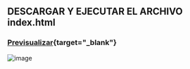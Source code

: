 ## DESCARGAR Y EJECUTAR EL ARCHIVO index.html
### [Previsualizar](https://andresagm.github.io/ratingAnimationGsap/){target="_blank"}
![image](https://github.com/andresAGM/ratingAnimationGsap/assets/63425668/7f32f48e-f925-4bfd-b76f-fdfb3d73d241)


